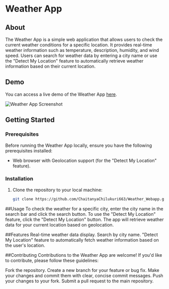 # Weather App

## About

The Weather App is a simple web application that allows users to check the current weather conditions for a specific location. It provides real-time weather information such as temperature, description, humidity, and wind speed. Users can search for weather data by entering a city name or use the "Detect My Location" feature to automatically retrieve weather information based on their current location.

## Demo

You can access a live demo of the Weather App [here](https://chaitanyachilukuri663.github.io/Weather_Webapp/).

![Weather App Screenshot](![image](https://github.com/ChaitanyaChilukuri663/Weather_Webapp/assets/135718767/7b41983e-ccad-40bf-aaae-0858c651d31d)
)

## Getting Started

### Prerequisites

Before running the Weather App locally, ensure you have the following prerequisites installed:

- Web browser with Geolocation support (for the "Detect My Location" feature).

### Installation

1. Clone the repository to your local machine:

   ```bash
   git clone https://github.com/ChaitanyaChilukuri663/Weather_Webapp.git


##Usage
To check the weather for a specific city, enter the city name in the search bar and click the search button.
To use the "Detect My Location" feature, click the "Detect My Location" button. The app will retrieve weather data for your current location based on geolocation.

##Features
Real-time weather data display.
Search by city name.
"Detect My Location" feature to automatically fetch weather information based on the user's location.

##Contributing
Contributions to the Weather App are welcome! If you'd like to contribute, please follow these guidelines:

Fork the repository.
Create a new branch for your feature or bug fix.
Make your changes and commit them with clear, concise commit messages.
Push your changes to your fork.
Submit a pull request to the main repository.
